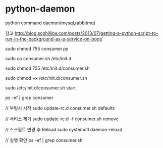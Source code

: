 # python-daemon
python command daemon(mysql,rabbitmq)

참고 
http://blog.scphillips.com/posts/2013/07/getting-a-python-script-to-run-in-the-background-as-a-service-on-boot/


sudo chmod 755 consumer.py

sudo cp consumer.sh /etc/init.d

sudo chmod 755 /etc/init.d/consumer.sh

sudo chmod +x /etc/init.d/consumer.sh

sudo /etc/init.d/consumer.sh start

ps -ef | grep consumer

// 부팅시 시작
sudo update-rc.d consumer.sh defaults

// 서비스 제거
sudo update-rc.d -f consumer.sh remove

// 스크립트 변경 후 Reload
sudo systemctl daemon-reload


// 실행 확인
ps -ef | grep consumer.sh